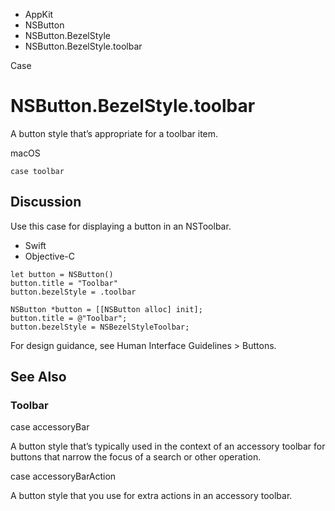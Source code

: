 

- AppKit
- NSButton
- NSButton.BezelStyle
-  NSButton.BezelStyle.toolbar 

Case

# NSButton.BezelStyle.toolbar

A button style that’s appropriate for a toolbar item.

macOS

``` source
case toolbar
```

## Discussion

Use this case for displaying a button in an NSToolbar.

- Swift
- Objective-C

```
let button = NSButton()
button.title = "Toolbar"
button.bezelStyle = .toolbar
```

```
NSButton *button = [[NSButton alloc] init];
button.title = @"Toolbar";
button.bezelStyle = NSBezelStyleToolbar;
```

For design guidance, see Human Interface Guidelines > Buttons.

## See Also

### Toolbar

case accessoryBar

A button style that’s typically used in the context of an accessory toolbar for buttons that narrow the focus of a search or other operation.

case accessoryBarAction

A button style that you use for extra actions in an accessory toolbar.

